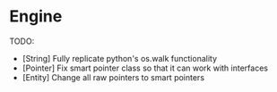 Engine
======
TODO:
* [String] Fully replicate python's os.walk functionality
* [Pointer] Fix smart pointer class so that it can work with interfaces
* [Entity] Change all raw pointers to smart pointers
